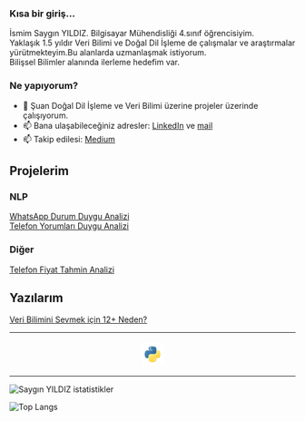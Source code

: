### Kısa bir giriş...

İsmim Saygın YILDIZ. Bilgisayar Mühendisliği 4.sınıf öğrencisiyim. <br>
Yaklaşık 1.5 yıldır Veri Bilimi ve Doğal Dil İşleme de çalışmalar ve araştırmalar yürütmekteyim.Bu alanlarda uzmanlaşmak istiyorum.<br>
Bilişsel Bilimler alanında ilerleme hedefim var.


### Ne yapıyorum?


- 🔭 Şuan Doğal Dil İşleme ve Veri Bilimi üzerine projeler üzerinde çalışıyorum.
- 📫 Bana ulaşabileceğiniz adresler: [LinkedIn](https://www.linkedin.com/in/sayginyildiz/) ve [mail](sayginyil@gmail.com) <br>
- 📫 Takip edilesi: [Medium](https://sayginyildiz.medium.com/)

## Projelerim
### NLP
[WhatsApp Durum Duygu Analizi](https://github.com/rowers7/Project_Wp_Durum-Duygu_Analizi)<br>
[Telefon Yorumları Duygu Analizi](https://github.com/rowers7/Project_Telefon-Yorum-Duygu-Analizi)<br>
### Diğer
[Telefon Fiyat Tahmin Analizi](https://github.com/rowers7/Project_Telefon-Fiyat-Analizi)<br>



## Yazılarım

[Veri Bilimini Sevmek için 12+ Neden?](https://sayginyildiz.medium.com/veri-bilimini-sevmek-i%C3%A7in-12-neden-85448bed3f1c)

<hr>

<p align="center">
<img src="https://raw.githubusercontent.com/github/explore/80688e429a7d4ef2fca1e82350fe8e3517d3494d/topics/python/python.png" alt="Python" height="40" style="vertical-align:top; margin:4px">
</p>
<hr>

![Saygın YILDIZ istatistikler](https://github-readme-stats.vercel.app/api?username=rowers7&show_icons=true&theme=radical)


![Top Langs](https://github-readme-stats.vercel.app/api/top-langs/?username=rowers7&theme=tokyonight)

